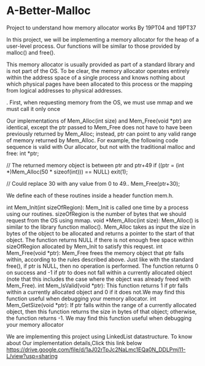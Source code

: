 # A-Better-Malloc
Project to understand how memory allocator works
By 19PT04 and 19PT37

In this project, we will be implementing a memory allocator for the heap of a user-level process. Our functions will be similar to those provided by malloc() and free().

This memory allocator is usually provided as part of a standard library and is not part of the OS. To be clear, the memory allocator operates entirely within the address space of a single process and knows nothing about which physical pages have been allocated to this process or the mapping from logical addresses to physical addresses.

. First, when requesting memory from the OS, we must use mmap and we must call it only once

Our implementations of Mem_Alloc(int size) and Mem_Free(void *ptr) are identical, except the ptr passed to Mem_Free does not have to have been previously returned by Mem_Alloc; instead, ptr can point to any valid range of memory returned by Mem_Alloc.
For example, the following code sequence is valid with Our allocator, but not with the traditional malloc and free:
int *ptr;

// The returned memory object is between ptr and ptr+49
if ((ptr = (int *)Mem_Alloc(50 * sizeof(int))) == NULL) exit(1);

// Could replace 30 with any value from 0 to 49..
Mem_Free(ptr+30);  

We define each of these routines inside a header function mem.h.

int Mem_Init(int sizeOfRegion): Mem_Init is called one time by a process using our routines. sizeOfRegion is the number of bytes that we should request from the OS using mmap. 
void *Mem_Alloc(int size): Mem_Alloc() is similar to the library function malloc(). Mem_Alloc takes as input the size in bytes of the object to be allocated and returns a pointer to the start of that object. The function returns NULL if there is not enough free space within sizeOfRegion allocated by Mem_Init to satisfy this request.
int Mem_Free(void *ptr): Mem_Free frees the memory object that ptr falls within, according to the rules described above. Just like with the standard free(), if ptr is NULL, then no operation is performed. The function returns 0 on success and -1 if ptr to does not fall within a currently allocated object (note that this includes the case where the object was already freed with Mem_Free).
int Mem_IsValid(void *ptr): This function returns 1 if ptr falls within a currently allocated object and 0 if it does not.We may find this function useful when debugging your memory allocator.
int Mem_GetSize(void *ptr): If ptr falls within the range of a currently allocated object, then this function returns the size in bytes of that object; otherwise, the function returns -1. We may find this function useful when debugging your memory allocator

We are implementing this project using LinkedList datastructure.
To know about Our implementation details,Click this link below
https://drive.google.com/file/d/1aJ02rTpJc2NaLmc1EQa0N_DDLPmj11-L/view?usp=sharing
